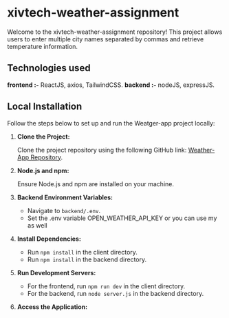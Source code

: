 # xivtech-weather-assignment

Welcome to the xivtech-weather-assignment repository! This project allows users to enter multiple city names separated by commas and retrieve temperature information.

## Technologies used

**frontend :-** ReactJS, axios, TailwindCSS.
**backend :-** nodeJS, expressJS.

## Local Installation

Follow the steps below to set up and run the Weatger-app project locally:

1. **Clone the Project:**

   Clone the project repository using the following GitHub link: [Weather-App Repository](https://github.com/AmanPachauria/xivtech-weather-assignment.git).

2. **Node.js and npm:**

   Ensure Node.js and npm are installed on your machine.

3. **Backend Environment Variables:**

   - Navigate to `backend/.env`.
   - Set the .env variable OPEN_WEATHER_API_KEY or you can use my as well 

4. **Install Dependencies:**

   - Run `npm install` in the client directory.
   - Run `npm install` in the backend directory.

5. **Run Development Servers:**

   - For the frontend, run `npm run dev` in the client directory.
   - For the backend, run `node server.js` in the backend directory.

6. **Access the Application:**
